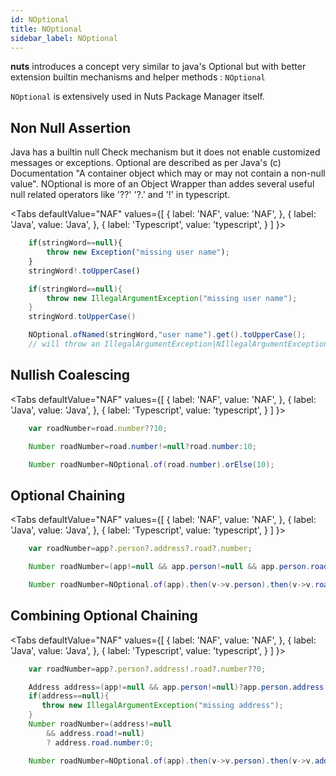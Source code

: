 ```yaml
---
id: NOptional
title: NOptional
sidebar_label: NOptional
---
```



**nuts** introduces a concept very similar to java's Optional but with better extension builtin mechanisms and helper methods : ```NOptional```

```NOptional``` is extensively used in Nuts Package Manager itself.

## Non Null Assertion

Java has a builtin null Check mechanism but it does not enable customized messages or exceptions.
Optional are described as per Java's (c) Documentation "A container object which may or may not contain a non-null value".
NOptional is more of an Object Wrapper than addes several useful null related operators like '??' '?.' and '!' in typescript. 

<Tabs
defaultValue="NAF"
values={[
{ label: 'NAF', value: 'NAF', },
{ label: 'Java', value: 'Java', },
{ label: 'Typescript', value: 'typescript', }
]
}>
<TabItem value="windows">

```typescript 
    if(stringWord==null){
        throw new Exception("missing user name");
    }
    stringWord!.toUpperCase()
```

</TabItem>

<TabItem value="java">

```java
    if(stringWord==null){
        throw new IllegalArgumentException("missing user name");
    }
    stringWord.toUpperCase()
```

</TabItem>

<TabItem value="NAF">

```java 
    NOptional.ofNamed(stringWord,"user name").get().toUpperCase();
    // will throw an IllegalArgumentException|NIllegalArgumentException with "missing user name" message;
```

</TabItem>

<Tabs>


## Nullish Coalescing


<Tabs
defaultValue="NAF"
values={[
{ label: 'NAF', value: 'NAF', },
{ label: 'Java', value: 'Java', },
{ label: 'Typescript', value: 'typescript', }
]
}>
<TabItem value="windows">

```typescript 
    var roadNumber=road.number??10;
```

</TabItem>

<TabItem value="java">

```java
    Number roadNumber=road.number!=null?road.number:10;
```

</TabItem>

<TabItem value="NAF">

```java 
    Number roadNumber=NOptional.of(road.number).orElse(10);
```

</TabItem>

<Tabs>


## Optional Chaining

<Tabs
defaultValue="NAF"
values={[
{ label: 'NAF', value: 'NAF', },
{ label: 'Java', value: 'Java', },
{ label: 'Typescript', value: 'typescript', }
]
}>
<TabItem value="windows">

```typescript 
    var roadNumber=app?.person?.address?.road?.number;
```

</TabItem>

<TabItem value="java">

```java
    Number roadNumber=(app!=null && app.person!=null && app.person.road!=null)? app.person.address.road.number:null;
```

</TabItem>

<TabItem value="NAF">

```java 
    Number roadNumber=NOptional.of(app).then(v->v.person).then(v->v.road).then(v->v.number).orNull();
```

</TabItem>

<Tabs>


## Combining Optional Chaining

<Tabs
defaultValue="NAF"
values={[
{ label: 'NAF', value: 'NAF', },
{ label: 'Java', value: 'Java', },
{ label: 'Typescript', value: 'typescript', }
]
}>
<TabItem value="windows">

```typescript 
    var roadNumber=app?.person?.address!.road?.number??0;
```

</TabItem>

<TabItem value="java">

```java
    Address address=(app!=null && app.person!=null)?app.person.address:null;
    if(address==null){
       throw new IllegalArgumentException("missing address"); 
    }
    Number roadNumber=(address!=null 
        && address.road!=null)
        ? address.road.number:0;
```

</TabItem>

<TabItem value="NAF">

```java 
    Number roadNumber=NOptional.of(app).then(v->v.person).then(v->v.address).get().then(v->v.road).then(v->v.number).orElse(0);
```

</TabItem>

<Tabs>

